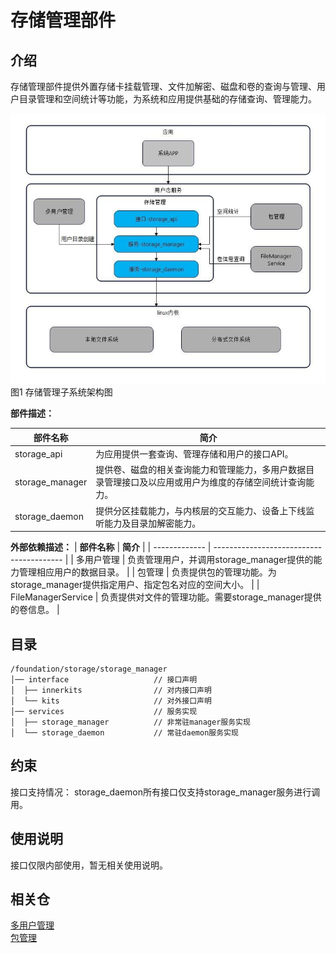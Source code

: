 # 存储管理部件

## 介绍
存储管理部件提供外置存储卡挂载管理、文件加解密、磁盘和卷的查询与管理、用户目录管理和空间统计等功能，为系统和应用提供基础的存储查询、管理能力。

![部件上下文](figures/arch.jpg)  
图1 存储管理子系统架构图

 **部件描述：** 

|  **部件名称**   | **简介**                                 |
|  -------------  | ---------------------------------------- |
| storage_api      | 为应用提供一套查询、管理存储和用户的接口API。 |
| storage_manager  | 提供卷、磁盘的相关查询能力和管理能力，多用户数据目录管理接口及以应用或用户为维度的存储空间统计查询能力。 |
| storage_daemon   | 提供分区挂载能力，与内核层的交互能力、设备上下线监听能力及目录加解密能力。|

 **外部依赖描述：** 
|  **部件名称**   | **简介**                                 |
|  -------------  | ---------------------------------------- |
| 多用户管理      | 负责管理用户，并调用storage_manager提供的能力管理相应用户的数据目录。 |
| 包管理          | 负责提供包的管理功能。为storage_manager提供指定用户、指定包名对应的空间大小。 |
| FileManagerService            | 负责提供对文件的管理功能。需要storage_manager提供的卷信息。 |

## 目录
```
/foundation/storage/storage_manager
│── interface                   // 接口声明
│  ├── innerkits                // 对内接口声明
│  └── kits                     // 对外接口声明
│── services                    // 服务实现
│  ├── storage_manager          // 非常驻manager服务实现
│  └── storage_daemon           // 常驻daemon服务实现
```

## 约束

接口支持情况：
storage_daemon所有接口仅支持storage_manager服务进行调用。

## 使用说明
接口仅限内部使用，暂无相关使用说明。

## 相关仓
[多用户管理](http:////gitee.com/openharmony/account_os_account)  
[包管理](http://gitee.com/openharmony/appexecfwk_standard)